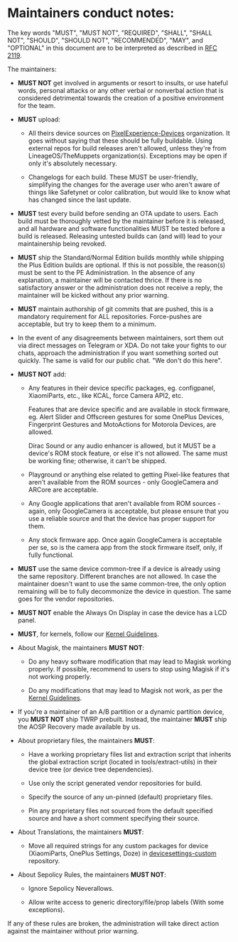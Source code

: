 # Maintainers conduct notes:

The key words "MUST", "MUST NOT", "REQUIRED", "SHALL", "SHALL NOT", "SHOULD", "SHOULD NOT", "RECOMMENDED",  "MAY", and "OPTIONAL" in this document are to be interpreted as described in [RFC 2119](https://tools.ietf.org/html/rfc2119).

The maintainers:

- **MUST NOT** get involved in arguments or resort to insults, or use hateful words, personal attacks or any other verbal or nonverbal action that is considered detrimental towards the creation of a positive environment for the team.  

- **MUST** upload:

  - All theirs device sources on [PixelExperience-Devices](https://github.com/PixelExperience-Devices) organization. It goes without saying that these should be fully buildable. Using external repos for build releases aren't allowed, unless they're from LineageOS/TheMuppets organization(s). Exceptions may be open if only it's absolutely necessary.

  - Changelogs for each build. These MUST be user-friendly, simplifying the changes for the average user who aren't aware of things like Safetynet or color calibration, but would like to know what has changed since the last update. 

- **MUST** test every build before sending an OTA update to users. Each build must be thoroughly vetted by the maintainer before it is released, and all hardware and software functionalities MUST be tested before a build is released. Releasing untested builds can (and will) lead to your maintainership being revoked.

- **MUST** ship the Standard/Normal Edition builds monthly while shipping the Plus Edition builds are optional. If this is not possible, the reason(s) must be sent to the PE Administration. In the absence of any explanation, a maintainer will be contacted thrice. If there is no satisfactory answer or the administration does not receive a reply, the maintainer will be kicked without any prior warning. 

- **MUST** maintain authorship of git commits that are pushed, this is a mandatory requirement for ALL repositories. Force-pushes are acceptable, but try to keep them to a minimum.

- In the event of any disagreements between maintainers, sort them out via direct messages on Telegram or XDA. Do not take your fights to our chats, approach the administration if you want something sorted out quickly. The same is valid for our public chat. "We don't do this here".

- **MUST NOT** add:

  - Any features in their device specific packages, eg. configpanel, XiaomiParts, etc., like KCAL, force Camera API2, etc.

    Features that are device specific and are available in stock firmware, eg. Alert Slider and Offscreen gestures for some OnePlus Devices, Fingerprint Gestures and MotoActions for Motorola Devices, are allowed.

    Dirac Sound or any audio enhancer is allowed, but it MUST be a device's ROM stock feature, or else it's not allowed. The same must be working fine; otherwise, it can't be shipped.

  - Playground or anything else related to getting Pixel-like features that aren't available from the ROM sources - only GoogleCamera and ARCore are acceptable. 

  - Any Google applications that aren't available from ROM sources - again, only GoogleCamera is acceptable, but please ensure that you use a reliable source and that the device has proper support for them.

  - Any stock firmware app. Once again GoogleCamera is acceptable per se, so is the camera app from the stock firmware itself, only, if fully functional.

- **MUST** use the same device common-tree if a device is already using the same repository. Different branches are not allowed. In case the maintainer doesn't want to use the same common-tree, the only option remaining will be to fully decommonize the device in question. The same goes for the vendor repositories.

- **MUST NOT** enable the Always On Display in case the device has a LCD panel.

- **MUST**, for kernels, follow our [Kernel Guidelines](https://github.com/PixelExperience/docs/blob/master/kernel_guidelines.md).

- About Magisk, the maintainers **MUST NOT**:

  - Do any heavy software modification that may lead to Magisk working properly. If possible, recommend to users to stop using Magisk if it's not working properly.

  - Do any modifications that may lead to Magisk not work, as per the [Kernel Guidelines](https://github.com/PixelExperience/docs/blob/master/kernel_guidelines.md).

- If you're a maintainer of an A/B partition or a dynamic partition device, you **MUST NOT** ship TWRP prebuilt. Instead, the maintainer **MUST** ship the AOSP Recovery made available by us.

- About proprietary files, the maintainers **MUST**:

  - Have a working proprietary files list and extraction script that inherits the global extraction script (located in tools/extract-utils) in their device tree (or device tree dependencies).

  - Use only the script generated vendor repositories for build.

  - Specify the source of any un-pinned (default) proprietary files.

  - Pin any proprietary files not sourced from the default specified source and have a short comment specifying their source. 

- About Translations, the maintainers **MUST**:

  - Move all required strings for any custom packages for device (XiaomiParts, OnePlus Settings, Doze) in [devicesettings-custom](https://github.com/PixelExperience/packages_resources_devicesettings-custom) repository.

- About Sepolicy Rules, the maintainers **MUST NOT**:

  - Ignore Sepolicy Neverallows.

  - Allow write access to generic directory/file/prop labels (With some exceptions).

If any of these rules are broken, the administration will take direct action against the maintainer without prior warning.
